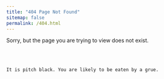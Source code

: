 ```yaml
---
title: "404 Page Not Found"
sitemap: false
permalink: /404.html
---
```


Sorry, but the page you are trying to view does not exist.

<br/><br/>

```
It is pitch black. You are likely to be eaten by a grue.
```


